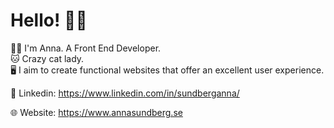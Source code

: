 
 # Hello! 👋🏼  
  
👩‍💻 I'm Anna. A Front End Developer.  
🐱 Crazy cat lady.  
🖥 I aim to create functional websites that offer an excellent user experience.

🔵 Linkedin: https://www.linkedin.com/in/sundberganna/

🌐 Website: https://www.annasundberg.se

